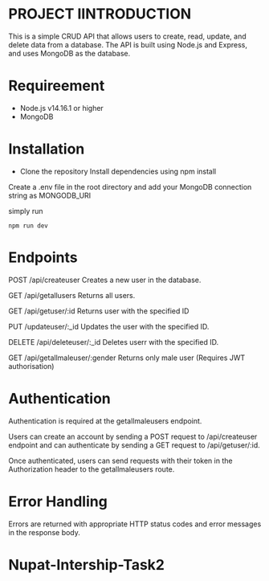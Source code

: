 # PROJECT IINTRODUCTION
This is a simple CRUD API that allows users to create, read, update, and delete data from a database. The API is built using Node.js and Express, and uses MongoDB as the database.

# Requireement

* Node.js v14.16.1 or higher
* MongoDB


# Installation

* Clone the repository
Install dependencies using npm install

Create a .env file in the root directory and add your MongoDB connection string as MONGODB_URI

simply run 
```
npm run dev
```


# Endpoints
POST /api/createuser
Creates a new user in the database.

GET /api/getallusers
Returns all users.

GET /api/getuser/:id
Returns user with the specified ID

PUT /updateuser/:_id
Updates the user with the specified ID.

DELETE /api/deleteuser/:_id
Deletes userr with the specified ID.

GET /api/getallmaleuser/:gender
Returns only male user (Requires JWT authorisation)

# Authentication
Authentication is required at the getallmaleusers endpoint.

Users can create an account by sending a POST request to /api/createuser endpoint and can authenticate by sending a GET request to /api/getuser/:id.

Once authenticated, users can send requests with their token in the Authorization header to the getallmaleusers route.


# Error Handling
Errors are returned with appropriate HTTP status codes and error messages in the response body.


# Nupat-Intership-Task2
